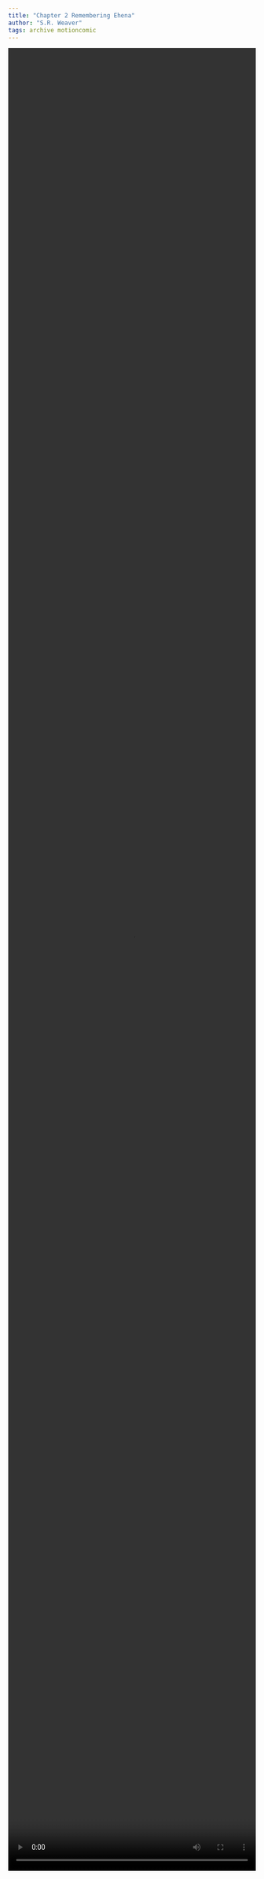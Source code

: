 ```yaml
---
title: "Chapter 2 Remembering Ehena"
author: "S.R. Weaver"
tags: archive motioncomic
---
```

<video width="100%" height="95%" controls>
  <source src="https://lwflouisa.github.io/UploadedFairyMotionComic/Chapters/Chapter2/UploadedFairyChapter2Redo.mp4" type="video/mp4">
</video>
